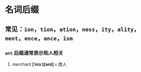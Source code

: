 # 名词后缀

## 常见：`ion`，`tion`，`ation`，`ness`，`ity`，`ality`，`ment`，`ence`，`ance`，`ism`

### `ant` 后缀通常表示和人相关

1. merchant **[ˈmɜːtʃənt]** `n` 商人
